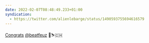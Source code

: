 ```yaml
---
date: 2022-02-07T08:48:49.233+01:00
syndication:
  - https://twitter.com/alienlebarge/status/1490593755694616579
---
```

[Congrats](https://www.rts.ch/sport/video/jeux-olympiques/12844781-descente-messieurs-beat-feuz-sui-remporte-lor-olympique.html) [@beatfeuz](https://twitter.com/beatfeuz) 🥇⛷🇨🇭

